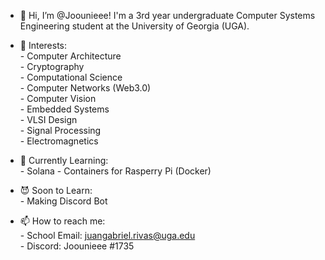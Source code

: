 - 👋 Hi, I’m @Joounieee! I'm a 3rd year undergraduate
     Computer Systems Engineering student at the
     University of Georgia (UGA).

- 👀 Interests: \
      - Computer Architecture \
      - Cryptography \
      - Computational Science \
      - Computer Networks (Web3.0) \
      - Computer Vision \
      - Embedded Systems \
      - VLSI Design \
      - Signal Processing \
      - Electromagnetics 
    
- 🌱 Currently Learning: \
      - Solana
      - Containers for Rasperry Pi (Docker)

- 😈 Soon to Learn: \
      - Making Discord Bot

- 📫 How to reach me: \
      - School Email: juangabriel.rivas@uga.edu \
      - Discord: Joounieee #1735 

<!---
Joounieee/Joounieee is a ✨ special ✨ repository because its `README.md` (this file) appears on your GitHub profile.
You can click the Preview link to take a look at your changes.
--->
